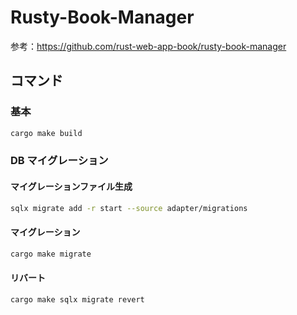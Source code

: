 # Rusty-Book-Manager

参考：https://github.com/rust-web-app-book/rusty-book-manager

## コマンド

### 基本

```sh
cargo make build
```

### DB マイグレーション

#### マイグレーションファイル生成

```sh
sqlx migrate add -r start --source adapter/migrations
```

#### マイグレーション

```sh
cargo make migrate
```

#### リバート

```sh
cargo make sqlx migrate revert
```
